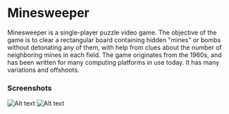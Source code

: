 # Minesweeper

Minesweeper is a single-player puzzle video game. The objective of the game is to clear a rectangular board containing hidden "mines" or bombs without detonating any of them, with help from clues about the number of neighboring mines in each field. The game originates from the 1960s, and has been written for many computing platforms in use today. It has many variations and offshoots.

### Screenshots
![Alt text](https://image.prntscr.com/image/gt78XI2fQCmTVgrKOBH9jw.png)
![Alt text](https://image.prntscr.com/image/aqJhBd7WTOqxMXSciZ2wKw.png)
